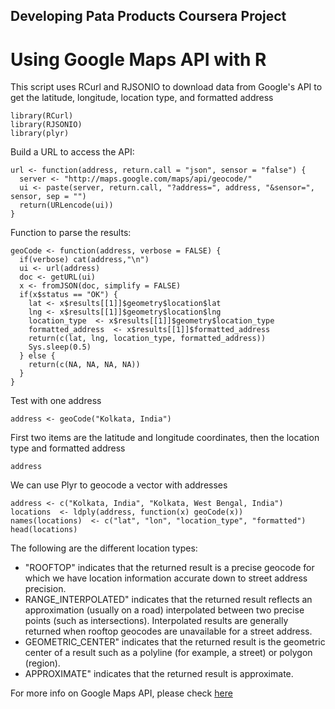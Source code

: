 ## Developing Pata Products Coursera Project

# Using Google Maps API with R

This script uses RCurl and RJSONIO to download data from Google's API to get the latitude, longitude, location type, and formatted address


```{r echo = TRUE}
library(RCurl)
library(RJSONIO)
library(plyr)
```

Build a URL to access the API:

```{r echo = TRUE}
url <- function(address, return.call = "json", sensor = "false") {
  server <- "http://maps.google.com/maps/api/geocode/"
  ui <- paste(server, return.call, "?address=", address, "&sensor=", sensor, sep = "")
  return(URLencode(ui))
}

```

Function to parse the results:
```{r echo = TRUE}
geoCode <- function(address, verbose = FALSE) {
  if(verbose) cat(address,"\n")
  ui <- url(address)
  doc <- getURL(ui)
  x <- fromJSON(doc, simplify = FALSE)
  if(x$status == "OK") {
    lat <- x$results[[1]]$geometry$location$lat
    lng <- x$results[[1]]$geometry$location$lng
    location_type  <- x$results[[1]]$geometry$location_type
    formatted_address  <- x$results[[1]]$formatted_address
    return(c(lat, lng, location_type, formatted_address))
    Sys.sleep(0.5)
  } else {
    return(c(NA, NA, NA, NA))
  }
}
```
Test with one address
```{r echo = TRUE}
address <- geoCode("Kolkata, India")
```
First two items are the latitude and longitude coordinates, then the location type and 
formatted address
```{r echo = TRUE}
address
```
We can use Plyr to geocode a vector with addresses
```{r echo = TRUE}
address <- c("Kolkata, India", "Kolkata, West Bengal, India")
locations  <- ldply(address, function(x) geoCode(x))
names(locations)  <- c("lat", "lon", "location_type", "formatted")
head(locations)
```
The following are the different location types:
* "ROOFTOP" indicates that the returned result is a precise geocode for which we have location information accurate down to street address precision.
* RANGE_INTERPOLATED" indicates that the returned result reflects an approximation (usually on a road) interpolated between two precise points (such as intersections). Interpolated results are generally returned when rooftop geocodes are unavailable for a street address.
* GEOMETRIC_CENTER" indicates that the returned result is the geometric center of a result such as a polyline (for example, a street) or polygon (region).
* APPROXIMATE" indicates that the returned result is approximate.

For more info on Google Maps API, please check [here](https://developers.google.com/maps/documentation/directions/)
